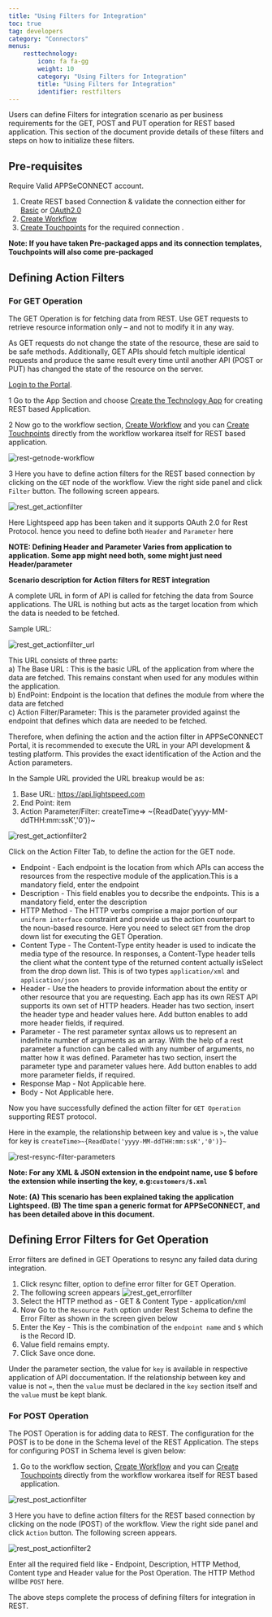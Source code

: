 ```yaml
---
title: "Using Filters for Integration"
toc: true
tag: developers
category: "Connectors"
menus: 
    resttechnology:
        icon: fa fa-gg
        weight: 10
        category: "Using Filters for Integration"
        title: "Using Filters for Integration"
        identifier: restfilters
---
```

Users can define Filters for integration scenario as per business requirements for the GET, POST and PUT operation for REST based application. 
This section of the document provide details of these filters and steps on how to initialize these filters.

## Pre-requisites
Require Valid APPSeCONNECT account.  
1) Create REST based Connection & validate the connection either for [Basic](/connectors/BasicAuthentication/) or [OAuth2.0](/connectors/OAuth2.0/)
2) [Create Workflow](/workflow/steps-to-create-your-first-workflow/)  
3) [Create Touchpoints](/getting%20started/configurations-for-integration/#creating-organisation-touchpoint-workflow) for the required connection  .

**Note: If you have taken Pre-packaged apps and its connection templates, Touchpoints will also come pre-packaged**

## Defining Action Filters 

### For GET Operation

The GET Operation is for fetching data from REST. Use GET requests to retrieve resource information only – and not to modify 
it in any way. 

As GET requests do not change the state of the resource, these are said to be safe methods. Additionally, GET APIs should fetch 
multiple identical requests and produce the same result every time until another API (POST or PUT) 
has changed the state of the resource on the server.

[Login to the Portal](/getting%20started/user-registration-license/).

1 Go to the App Section and choose [Create the Technology App](/configuring%20appseconnect/configurations/) for creating REST based Application.

2 Now go to the workflow section, [Create Workflow](/workflow/steps-to-create-your-first-workflow/) and you can [Create Touchpoints](/getting%20started/configurations-for-integration/#creating-organisation-touchpoint-workflow) directly 
from  the workflow workarea itself for REST based application.

![rest-getnode-workflow](/staticfiles/connectors/media/technology-connector/rest-getnode-workflow.png) 

3 Here you have to define action filters for the REST based connection by clicking on the `GET` node of the workflow. 
  View the right side panel and click `Filter` button. The following screen appears. 

![rest_get_actionfilter](/staticfiles/connectors/media/technology-connector/rest_get_actionfilter.png) 

Here Lightspeed app has been taken and it supports OAuth 2.0 for Rest Protocol. hence you need to define both `Header` and `Parameter` here

**NOTE: Defining Header and Parameter Varies from application to application. Some app might need both, some might just need Header/parameter**


**Scenario description for Action filters for REST integration** 

A complete URL in form of API is called for fetching the data from Source applications. The URL is nothing but acts as the target location 
from which the data is needed to be fetched.

Sample URL: 

![rest_get_actionfilter_url](/staticfiles/connectors/media/technology-connector/rest_get_actionfilter_url.png) 

This URL consists of three parts:  
a) The Base URL : This is the basic URL of the application from where the data are fetched. This remains constant when used for any modules within the application.    
b) EndPoint: Endpoint is the location that defines the module from where the data are fetched     
c) Action Filter/Parameter: This is the parameter provided against the endpoint that defines which data are needed to be fetched.    

Therefore, when defining the action and the action filter in APPSeCONNECT Portal, it is recommended to execute the URL in your 
API development & testing platform. This provides the exact identification of the Action and the Action parameters.

In the Sample URL provided the URL breakup would be as:

1.	Base URL: https://api.lightspeed.com	
2.	End Point: item
3.	Action Parameter/Filter: createTime=> ~{ReadDate('yyyy-MM-ddTHH:mm:ssK','0')}~

![rest_get_actionfilter2](/staticfiles/connectors/media/technology-connector/rest_get_actionfilter2.png) 

Click on the Action Filter Tab, to define the action for the GET node.

* Endpoint - Each endpoint is the location from which APIs can access the resources from the respective module of the application.This is a mandatory field, enter the endpoint 
* Description - This field enables you to decsribe the endpoints. This is a mandatory field, enter the description
* HTTP Method - The HTTP verbs comprise a major portion of our `uniform interface` constraint and provide us the action counterpart to the noun-based resource. Here you need to select `GET` from the drop down list 
  for executing the GET Operation.
* Content Type - The Content-Type entity header is used to indicate the media type of the resource. In responses, a Content-Type header tells the client what the 
  content type of the returned content actually isSelect from the drop down list. This is of  two types `application/xml` and `application/json`
* Header - Use the headers to provide information about the entity or other resource that you are requesting. Each app has its own REST API supports its own set of  HTTP headers.
  Header has two section, insert the header type and header values here. Add button enables to add more header fields, if required. 
* Parameter - The rest parameter syntax allows us to represent an indefinite number of arguments as an array. 
  With the help of a rest parameter a function can be called with any number of arguments, no matter how it was defined.
  Parameter has two section, insert the parameter type and parameter values here. Add button enables to add more parameter fields, if required. 
* Response Map - Not Applicable here. 
* Body - Not Applicable here.

Now you have successfully defined the action filter for `GET Operation` supporting REST protocol.

Here in the example, the relationship between key and value is `>`, the 
value for key is `createTime>~{ReadDate('yyyy-MM-ddTHH:mm:ssK','0')}~`

![rest-resync-filter-parameters](/staticfiles/connectors/media/technology-connector/rest-resync-filter-parameters.png)   

**Note: For any XML & JSON extension in the endpoint name, use $ before the extension while inserting the key, e.g:`customers/$.xml`**

**Note: (A) This scenario has been explained taking the application Lightspeed.
        (B) The time span a generic format for APPSeCONNECT, and has been detailed above in this document.**


## Defining Error Filters for Get Operation

Error filters are defined in GET Operations to resync any failed data during integration.

1. Click resync filter, option to define error filter for GET Operation.
2. The following screen appears
![rest_get_errorfilter](/staticfiles/connectors/media/technology-connector/rest_get_errorfilter.png)   
3. Select the HTTP method as - GET & Content Type - application/xml
3. Now Go to the `Resource Path` option under Rest Schema to define the Error Filter as shown in the screen given below
4. Enter the Key - This is the combination of the `endpoint name` and `$` which is the Record ID.
5. Value field remains empty.
6. Click Save once done.

Under the parameter section, the value for `key` is available in respective application of API doccumentation. 
If the relationship between key and value is not `=`, then the `value` must be declared in the `key`
section itself and the `value` must be kept blank.

### For POST Operation

The POST Operation is for adding data to REST. The configuration for the POST is to be done in the Schema level of the REST Application. 
The steps for configuring POST in Schema level is given below:

1. Go to the workflow section, [Create Workflow](/workflow/steps-to-create-your-first-workflow/) and you can [Create Touchpoints](/getting%20started/configurations-for-integration/#creating-organisation-touchpoint-workflow) directly 
from  the workflow workarea itself for REST based application.

![rest_post_actionfilter](/staticfiles/connectors/media/technology-connector/rest_post_actionfilter.png) 

3 Here you have to define action filters for the REST based connection by clicking on the node (POST) of the workflow. 
  View the right side panel and click `Action` button. The following screen appears. 

![rest_post_actionfilter2](/staticfiles/connectors/media/technology-connector/rest_post_actionfilter2.png) 

Enter all the required field like - Endpoint, Description, HTTP Method, Content type and Header value for the Post Operation.
The HTTP Method willbe `POST` here.

The above steps complete the process of defining filters for integration in REST.
















